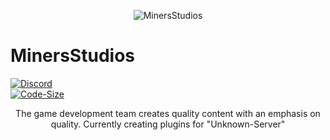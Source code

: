 <p align="center">
  <img src="https://stdrp.ga/minersstudios.png" alt="MinersStudios">
</p>

<p align="center">
  <h1 class="h2 lh-condensed">MinersStudios</h1>
  <a href="https://stdrp.ga/discord">
    <img src="https://discordapp.com/api/guilds/704273784378753124/widget.png?style=shield" alt="Discord">
  </a>
  <div class="color-fg-muted">
    <a href="https://www.youtube.com/channel/UC0y5PcsYMw-UW5EYsIY2pvA">
      <img src="https://img.shields.io/badge/MinersStudios-%23FF0000.svg?style=shield&logo=YouTube&logoColor=white" alt="Code-Size">
    </a>
  </div>
</p>

<p align="center">
The game development team creates quality content with an emphasis on quality. Currently creating plugins for "Unknown-Server"
</p>
  


